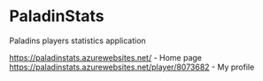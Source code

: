 # PaladinStats
Paladins players statistics application

https://paladinstats.azurewebsites.net/ - Home page
https://paladinstats.azurewebsites.net/player/8073682 - My profile
